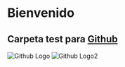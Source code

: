 # **Bienvenido**
## Carpeta test para [Github](https://github.com/alejandro-00)

![Github Logo](https://avatars1.githubusercontent.com/u/42448004?s=400&u=9dd9d5567fcf075500753938bdba9f88e50165ce&v=4)
![Github Logo2](https://cataas.com/cat/says/hello%20world!)